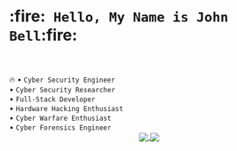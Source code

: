 <span>
   <h1>:fire:<code> Hello, My Name is <bold>John Bell</bold></code>:fire:<br />
      <span style="visibility: hidden;">🔥<code>I am a...⠀⠀⠀⠀⠀⠀⠀⠀⠀⠀⠀⠀⠀⠀⠀⠀</code></h1>🔥</span>
</span>
<span>
   &#8226; <code>Cyber Security Engineer</code><br />
   &#8226; <code>Cyber Security Researcher</code><br />
   &#8226; <code>Full-Stack Developer</code><br />
   &#8226; <code>Hardware Hacking Enthusiast</code><br />
   &#8226; <code>Cyber Warfare Enthusiast</code><br />
   &#8226; <code>Cyber Forensics Engineer</code><br />
</span>
<center>
  <a href="#">
    <img align="center" src="https://github-readme-stats.vercel.app/api?username=0x06060606&show_icons=true&theme=chartreuse-dark" />
  </a>
  <a href="#">
    <img align="center" src="https://github-readme-stats.vercel.app/api/top-langs/?username=0x06060606&show_icons=true&theme=chartreuse-dark" />
  </a>
</center>
